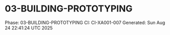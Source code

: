 # 03-BUILDING-PROTOTYPING
Phase: 03-BUILDING-PROTOTYPING
CI: CI-XA001-007
Generated: Sun Aug 24 22:41:24 UTC 2025
